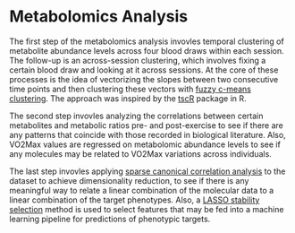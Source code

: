 # Metabolomics Analysis
The first step of the metabolomics analysis invovles temporal clustering of metabolite abundance levels across four blood draws within each session. The follow-up is an across-session clustering, which involves fixing a certain blood draw and looking at it across sessions. At the core of these processes is the idea of vectorizing the slopes between two consecutive time points and then clustering these vectors with [fuzzy c-means clustering](https://www.bioconductor.org/packages/release/bioc/vignettes/Mfuzz/inst/doc/Mfuzz.pdf). The approach was inspired by the [tscR](http://www.bioconductor.org/packages/release/bioc/manuals/tscR/man/tscR.pdf) package in R. 

The second step invovles analyzing the correlations between certain metabolites and metabolic ratios pre- and post-exercise to see if there are any patterns that coincide with those recorded in biological literature. Also, VO2Max values are regressed on metabolomic abundance levels to see if any molecules may be related to VO2Max variations across individuals.

The last step invovles applying [sparse canonical correlation analysis](https://cran.r-project.org/web/packages/PMA/PMA.pdf) to the dataset to achieve dimensionality reduction, to see if there is any meaningful way to relate a linear combination of the molecular data to a linear combination of the target phenotypes. Also, a [LASSO stability selection](https://cran.r-project.org/web/packages/stabs/stabs.pdf) method is used to select features that may be fed into a machine learning pipeline for predictions of phenotypic targets.
